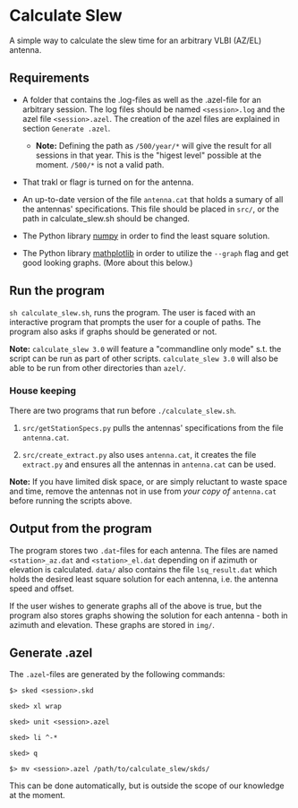 # Calculate Slew

A simple way to calculate the slew time for an arbitrary VLBI (AZ/EL) antenna.


## Requirements

- A folder that contains the .log-files as well as the .azel-file for an
  arbitrary session. The log files should be named ``<session>.log`` and the
  azel file ``<session>.azel``. The creation of the azel files are explained
  in section `Generate .azel`.

    - **Note:** Defining the path as ``/500/year/*`` will give the result for
      all sessions in that year. This is the "higest level" possible at the
      moment. ``/500/*`` is not a valid path.

- That trakl or flagr is turned on for the antenna.

- An up-to-date version of the file ``antenna.cat`` that holds a sumary of all
  the antennas' specifications. This file should be placed in ``src/``, or the
  path in calculate_slew.sh should be changed.

- The Python library [numpy](http://www.numpy.org/, "Numpy") in order to find
  the least square solution.

- The Python library [mathplotlib](http://matplotlib.org/, "Mathplotlib") in
  order to utilize the ``--graph`` flag and get good looking graphs. (More
  about this below.)



## Run the program

``sh calculate_slew.sh``, runs the program. The user is faced with an
interactive program that prompts the user for a couple of paths. The program
also asks if graphs should be generated or not.

**Note:** ``calculate_slew 3.0`` will feature a "commandline only mode" s.t.
the script can be run as part of other scripts. ``calculate_slew 3.0`` will
also be able to be run from other directories than ``azel/``.


### House keeping

There are two programs that run before ``./calculate_slew.sh``.

1. ``src/getStationSpecs.py`` pulls the antennas' specifications from the file
   ``antenna.cat``.

2. ``src/create_extract.py`` also uses ``antenna.cat``, it creates the file
   ``extract.py`` and ensures all the antennas in ``antenna.cat`` can be used.

**Note:** If you have limited disk space, or are simply reluctant to waste
space and time, remove the antennas not in use from *your copy of*
``antenna.cat`` before running the scripts above.

## Output from the program

The program stores two ``.dat``-files for each antenna. The files are named
``<station>_az.dat`` and ``<station>_el.dat`` depending on if azimuth or
elevation is calculated. ``data/`` also contains the file ``lsq_result.dat``
which holds the desired least square solution for each antenna, i.e. the
antenna speed and offset.

If the user wishes to generate graphs all of the above is true, but the program
also stores graphs showing the solution for each antenna - both in azimuth and
elevation. These graphs are stored in ``img/``.

## Generate .azel

The ``.azel``-files are generated by the following commands:

``$> sked <session>.skd``

``sked> xl wrap``

``sked> unit <session>.azel``

``sked> li ^-*``

``sked> q``

``$> mv <session>.azel /path/to/calculate_slew/skds/``

This can be done automatically, but is outside the scope of our knowledge at
the moment.

